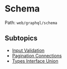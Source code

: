 # Schema

Path: `web/graphql/schema`

## Subtopics
- [Input Validation](./input_validation/README.md)
- [Pagination Connections](./pagination_connections/README.md)
- [Types Interface Union](./types_interface_union/README.md)
